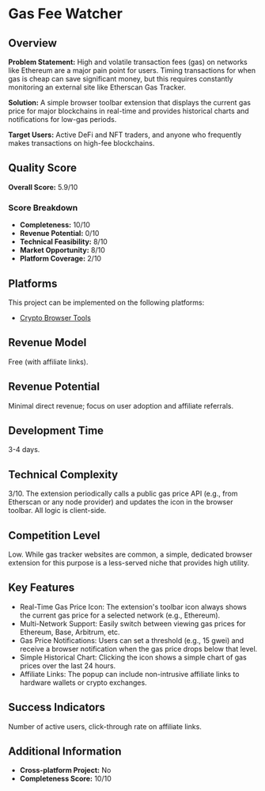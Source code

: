 # Gas Fee Watcher

## Overview
**Problem Statement:** High and volatile transaction fees (gas) on networks like Ethereum are a major pain point for users. Timing transactions for when gas is cheap can save significant money, but this requires constantly monitoring an external site like Etherscan Gas Tracker.

**Solution:** A simple browser toolbar extension that displays the current gas price for major blockchains in real-time and provides historical charts and notifications for low-gas periods.

**Target Users:** Active DeFi and NFT traders, and anyone who frequently makes transactions on high-fee blockchains.

## Quality Score
**Overall Score:** 5.9/10

### Score Breakdown
- **Completeness:** 10/10
- **Revenue Potential:** 0/10
- **Technical Feasibility:** 8/10
- **Market Opportunity:** 8/10
- **Platform Coverage:** 2/10

## Platforms
This project can be implemented on the following platforms:
- [Crypto Browser Tools](./platforms/crypto-browser-tools/)

## Revenue Model
Free (with affiliate links).

## Revenue Potential
Minimal direct revenue; focus on user adoption and affiliate referrals.

## Development Time
3-4 days.

## Technical Complexity
3/10. The extension periodically calls a public gas price API (e.g., from Etherscan or any node provider) and updates the icon in the browser toolbar. All logic is client-side.

## Competition Level
Low. While gas tracker websites are common, a simple, dedicated browser extension for this purpose is a less-served niche that provides high utility.

## Key Features
- Real-Time Gas Price Icon: The extension's toolbar icon always shows the current gas price for a selected network (e.g., Ethereum).
- Multi-Network Support: Easily switch between viewing gas prices for Ethereum, Base, Arbitrum, etc.
- Gas Price Notifications: Users can set a threshold (e.g., 15 gwei) and receive a browser notification when the gas price drops below that level.
- Simple Historical Chart: Clicking the icon shows a simple chart of gas prices over the last 24 hours.
- Affiliate Links: The popup can include non-intrusive affiliate links to hardware wallets or crypto exchanges.

## Success Indicators
Number of active users, click-through rate on affiliate links.

## Additional Information
- **Cross-platform Project:** No
- **Completeness Score:** 10/10
